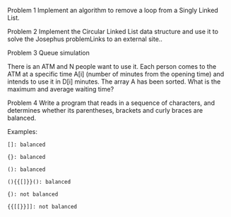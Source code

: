 Problem 1
Implement an algorithm to remove a loop from a Singly Linked List.

Problem 2
Implement the Circular Linked List data structure and use it to solve the Josephus problemLinks to an external site..

Problem 3
Queue simulation

There is an ATM and N people want to use it. Each person comes to the ATM at a specific time A[i] (number of minutes from the opening time) and intends to use it in D[i] minutes. The array A has been sorted. What is the maximum and average waiting time?

Problem 4
Write a program that reads in a sequence of characters, and determines whether its parentheses, brackets and curly braces are balanced.

Examples:
```
[]: balanced

{}: balanced

(): balanced

(){{[]}}(): balanced

{): not balanced

{{[[}}]]: not balanced
```